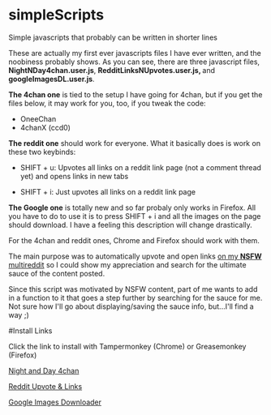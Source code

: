 # simpleScripts
Simple javascripts that probably can be written in shorter lines

These are actually my first ever javascripts files I have ever written, and the noobiness probably shows.
As you can see, there are three javascript files, <b>NightNDay4chan.user.js</b>, <b>RedditLinksNUpvotes.user.js</b><b>, </b> and <b>googleImagesDL.user.js</b>.

<b>The 4chan one</b> is tied to the setup I have going for 4chan, but if you get the files below, it may work for you, too,
if you tweak the code:

- OneeChan 
- 4chanX (ccd0)

<b>The reddit one</b> should work for everyone. What it basically does is work on these two keybinds: 

- SHIFT + u: Upvotes all links on a reddit link page (not a comment thread yet) and opens links in new tabs

- SHIFT + i: Just upvotes all links on a reddit link page

<b>The Google one</b> is totally new and so far probaly only works in Firefox. All you have to do to use it is to press SHIFT + i and all the images on the page should download. I have a feeling this description will change drastically.

For the 4chan and reddit ones, Chrome and Firefox should work with them.

The main purpose was to automatically upvote and open links 
<a href="https://www.reddit.com/user/Sn1pe/m/nsfwheaven">on my <b>NSFW</b> multireddit</a> so I could show my appreciation and search
for the ultimate sauce of the content posted. 

Since this script was motivated by NSFW content, part of me wants to add in a function to it that goes a step further by searching 
for the sauce for me. Not sure how I'll go about displaying/saving the sauce info, but...I'll find a way ;)

#Install Links

Click the link to install with Tampermonkey (Chrome) or Greasemonkey (Firefox)

<a href="https://github.com/Pythonplusplus/simpleScripts/raw/master/NightNDay4chan.user.js">Night and Day 4chan</a>

<a href="https://github.com/Pythonplusplus/simpleScripts/raw/master/RedditUpvotesNLinks.user.js">Reddit Upvote & Links</a>

<a href="https://github.com/Pythonplusplus/simpleScripts/raw/master/googleImagesDL.user.js">Google Images Downloader</a>
